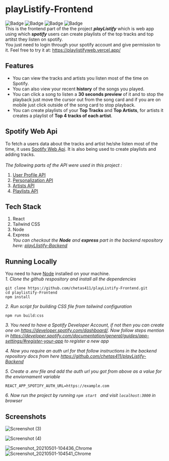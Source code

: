 # playListify-Frontend
![Badge](https://img.shields.io/github/license/chetas411/playListify-Frontend) ![Badge](https://img.shields.io/badge/spotify-API-red) ![Badge](https://img.shields.io/badge/spotify-music-blue) ![Badge](https://img.shields.io/badge/spotify-playlists-blue)
<br>
This is the frontend part of the the project ***playListify*** which is web app using which ***spotify*** users can create playlists of the top tracks and top artitst they listen on spotify.<br>
You just need to login through your spotify account and give permission to it. Feel free to try it at:  https://playlistifyweb.vercel.app/

## Features
- You can view the tracks and artists you listen most of the time on Spotify.
- You can also view your recent **history** of the songs you played.
- You can click a song to listen a **30 seconds preview** of it and to stop the playback just move the cursor out from the song card and if you are on mobile just click outside of the song card to stop playback.
- You can create playlists of your **Top Tracks** and **Top Artists**, for artists it creates a playlist of **Top 4 tracks of each artist**.

## Spotify Web Api
To fetch a users data about the tracks and artist he/she listen most of the time, it uses [Spotify Web Api](https://developer.spotify.com/documentation/web-api/). It is also being used to create playlists and adding tracks.
<br>
<br>
*The following parts of the API were used in this project :*
<br>
1. [User Profile API](https://developer.spotify.com/documentation/web-api/reference/#category-user-profile)
2. [Personalization API](https://developer.spotify.com/documentation/web-api/reference/#category-personalization)
3. [Artists API](https://developer.spotify.com/documentation/web-api/reference/#category-artists)
4. [Playlists API](https://developer.spotify.com/documentation/web-api/reference/#category-playlists)

## Tech Stack
1. React
2. Tailwind CSS
3. Node
4. Express<br>
*You can checkout the **Node** and **express** part in the backend repository here: [playLlistify-Backend](https://github.com/chetas411/playListify-Backend)*

## Running Locally
You need to have [Node](https://nodejs.org/en/) installed on your machine.<br>
*1. Clone the github respository and install all the dependencies*
```
git clone https://github.com/chetas411/playListify-Frontend.git
cd playlistify-Frontend
npm install
```
*2. Run script for building CSS file from tailwind configuration*
```
npm run build:css
```
*3. You need to have a Spotify Developer Account, if not then you can create one on https://developer.spotify.com/dashboard/. Now follow steps mention in https://developer.spotify.com/documentation/general/guides/app-settings/#register-your-app to register a new app*

*4. Now you require an auth url for that follow instructions in the backend repository docs from here https://github.com/chetas411/playListify-Backend*

*5. Create a .env file and add the auth url you got from above as a value for the enviornament variable*
```
REACT_APP_SPOTIFY_AUTH_URL=https://example.com
```

*6. Now run the project by  running `npm start `  and visit `localhost:3000` in browser*
<br>

## Screenshots
![Screenshot (3)](https://user-images.githubusercontent.com/65273718/116772677-58ed4000-aa6e-11eb-9d3b-4b818448f79b.png)

![Screenshot (4)](https://user-images.githubusercontent.com/65273718/116772771-c00af480-aa6e-11eb-8f2d-3faba69050ff.png)

![Screenshot_20210501-104436_Chrome](https://user-images.githubusercontent.com/65273718/116772962-28a6a100-aa70-11eb-8b7b-6e83c2370fb7.jpg)                  ![Screenshot_20210501-104541_Chrome](https://user-images.githubusercontent.com/65273718/116772988-512e9b00-aa70-11eb-9d10-ebf9fae15bb1.jpg)
